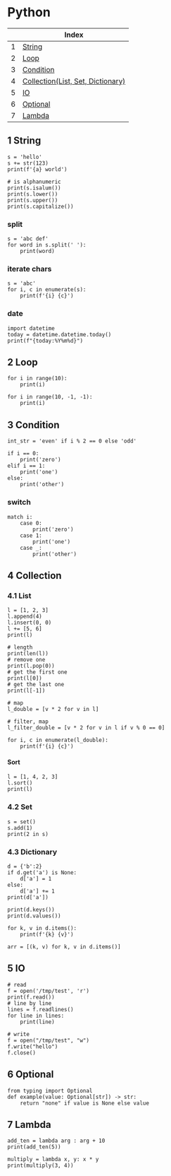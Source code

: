 # Python

| |Index|
|---|---|
|1|[String](#string)|
|2|[Loop](#loop)|
|3|[Condition](#condition)|
|4|[Collection(List, Set, Dictionary)](#collection)|
|5|[IO](#io)|
|6|[Optional](#optional)|
|7|[Lambda](#lambda)|

## 1 <a id='string'></a>String
```
s = 'hello'
s += str(123)
print(f'{a} world')

# is alphanumeric
print(s.isalum())
print(s.lower())
print(s.upper())
print(s.capitalize())
```

### split
```
s = 'abc def'
for word in s.split(' '):
    print(word)
```

### iterate chars
```
s = 'abc'
for i, c in enumerate(s):
    print(f'{i} {c}')
```

### date
```
import datetime
today = datetime.datetime.today()
print(f"{today:%Y%m%d}")
```

## 2 <a id='loop'></a>Loop
```
for i in range(10):
    print(i)

for i in range(10, -1, -1):
    print(i)
```

## 3 <a id='condition'></a>Condition
```
int_str = 'even' if i % 2 == 0 else 'odd'

if i == 0:
    print('zero')
elif i == 1:
    print('one')
else:
    print('other')
```

### switch
```
match i:
    case 0:
        print('zero')
    case 1:
        print('one')
    case _:
        print('other')
```

## 4 <a id='collection'></a>Collection

### 4.1 List
```
l = [1, 2, 3]
l.append(4)
l.insert(0, 0)
l += [5, 6]
print(l)

# length
print(len(l))
# remove one
print(l.pop(0))
# get the first one
print(l[0])
# get the last one
print(l[-1])

# map
l_double = [v * 2 for v in l]

# filter, map
l_filter_double = [v * 2 for v in l if v % 0 == 0]

for i, c in enumerate(l_double):
    print(f'{i} {c}')
```

#### Sort
```
l = [1, 4, 2, 3]
l.sort()
print(l)
```

### 4.2 Set
```
s = set()
s.add(1)
print(2 in s)
```

### 4.3 Dictionary
```
d = {'b':2}
if d.get('a') is None:
    d['a'] = 1
else:
    d['a'] += 1
print(d['a'])

print(d.keys())
print(d.values())

for k, v in d.items():
    print(f'{k} {v}')

arr = [(k, v) for k, v in d.items()]
```

## 5 <a id='io'></a>IO
```
# read
f = open('/tmp/test', 'r')
print(f.read())
# line by line
lines = f.readlines()
for line in lines:
    print(line)

# write
f = open("/tmp/test", "w")
f.write("hello")
f.close()
```

## 6 <a id='optional'>Optional
```
from typing import Optional
def example(value: Optional[str]) -> str:
    return "none" if value is None else value
```

## 7 <a id='lambda'></a>Lambda
```
add_ten = lambda arg : arg + 10
print(add_ten(5))

multiply = lambda x, y: x * y
print(multiply(3, 4))
```

